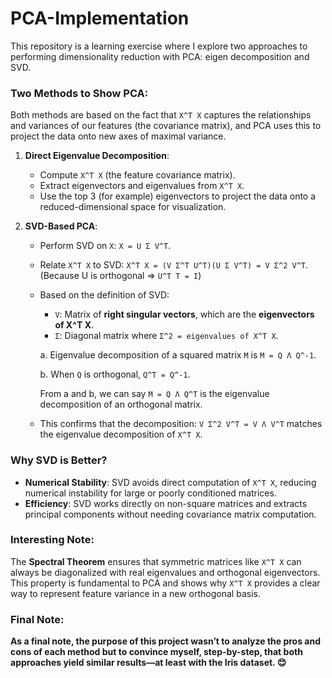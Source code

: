 # PCA-Implementation

This repository is a learning exercise where I explore two approaches to performing dimensionality reduction with PCA: eigen decomposition and SVD.

### Two Methods to Show PCA:
Both methods are based on the fact that `X^T X` captures the relationships and variances of our features (the covariance matrix), and PCA uses this to project the data onto new axes of maximal variance.

1. **Direct Eigenvalue Decomposition**:
   - Compute `X^T X` (the feature covariance matrix).
   - Extract eigenvectors and eigenvalues from `X^T X`.
   - Use the top 3 (for example) eigenvectors to project the data onto a reduced-dimensional space for visualization.

2. **SVD-Based PCA**:
   - Perform SVD on `X`: `X = U Σ V^T`.
   - Relate `X^T X` to SVD: `X^T X = (V Σ^T U^T)(U Σ V^T) = V Σ^2 V^T`. (Because U is orthogonal => `U^T T = I`)
   - Based on the definition of SVD:
     - `V`: Matrix of **right singular vectors**, which are the **eigenvectors of X^T X**.
     - `Σ`: Diagonal matrix where `Σ^2 = eigenvalues of X^T X`.

      a. Eigenvalue decomposition of a squared matrix `M` is `M = Q Λ Q^-1`.

      b. When `Q` is orthogonal, `Q^T = Q^-1`.

      From a and b, we can say `M = Q Λ Q^T` is the eigenvalue decomposition of an orthogonal matrix.

   - This confirms that the decomposition: `V Σ^2 V^T = V Λ V^T` matches the eigenvalue decomposition of `X^T X`.

### Why SVD is Better?
- **Numerical Stability**: SVD avoids direct computation of `X^T X`, reducing numerical instability for large or poorly conditioned matrices.
- **Efficiency**: SVD works directly on non-square matrices and extracts principal components without needing covariance matrix computation.

### Interesting Note:
The **Spectral Theorem** ensures that symmetric matrices like `X^T X` can always be diagonalized with real eigenvalues and orthogonal eigenvectors. This property is fundamental to PCA and shows why `X^T X` provides a clear way to represent feature variance in a new orthogonal basis.

### Final Note:
**As a final note, the purpose of this project wasn’t to analyze the pros and cons of each method but to convince myself, step-by-step, that both approaches yield similar results—at least with the Iris dataset. 😊**
